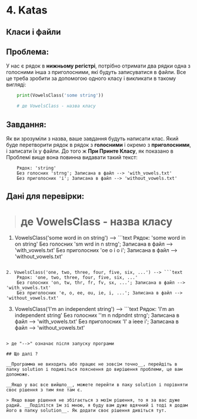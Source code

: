 # 4. Katas

## Класи і файли

## Проблема:

У нас є рядок в __нижньому регістрі__, потрібно отримати два рядки одна з голосними інша з приголосними, які будуть записуватися в файли. Все це треба зробити за допомогою одного класу і викликати в такому вигляді:

```python
    print(VowelsClass('some string'))

    # де VowelsClass - назва класу
```

## Завдання:

Як ви зрозуміли з назва, ваше завдання будуть написати клас. Який буде перетворити рядок в рядок з __голосними__ і окремо з __приголосними__, і записати їх у файли. До того ж __При Принте Класу__, як показано в Проблемі вище вона повинна видавати такий текст:

```text
    Рядок: 'string'
    Без голосних 'strng'; Записана в файл --> 'with_vowels.txt'
    Без приголосних 'i'; Записана в файл --> 'without_vowels.txt'
```

## Дані для перевірки:

> # де VowelsClass - назва класу

1. VowelsClass('some word in on string') --> ```text
    Рядок: 'some word in on string'
    Без голосних 'sm wrd in n strng'; Записана в файл --> 'with_vowels.txt'
    Без приголосних 'oe o i o i'; Записана в файл --> 'without_vowels.txt'
```

2. VowelsClass('one, two, three, four, five, six, ...') --> ```text
    Рядок: 'one, two, three, four, five, six, ...'
    Без голосних 'on, tw, thr, fr, fv, sx, ...'; Записана в файл --> 'with_vowels.txt'
    Без приголосних 'e, o, ee, ou, ie, i, ...'; Записана в файл --> 'without_vowels.txt'
```

3. VowelsClass('I'm an independent string') --> ```text
    Рядок: 'I'm an independent string'
    Без голосних ''m n ndpndnt strng'; Записана в файл --> 'with_vowels.txt'
    Без приголосних 'I' a ieee i'; Записана в файл --> 'without_vowels.txt'
```

> де "-->" означає після запуску програми

## Що далі ?

__Программа не виходить або працює не зовсім точно__, перейдіть в папку solution і подивіться пояснення до вирішення проблеми, це вам допоможе.

__Якщо у вас все вийшло__, можете перейти в паку solution і порівняти своє рішення з тим яке там є.

> Якщо ваше рішення не збігається з моїм рішення, то я за вас дуже радий. __Поділітся їм зі мною, я буду вам дуже вдячний і тоді я додам його в папку solution__. Як додати своє рішення дивіться тут.

